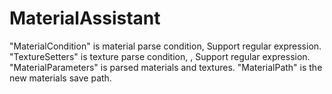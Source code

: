 # MaterialAssistant

"MaterialCondition" is material parse condition, Support regular expression.
"TextureSetters" is texture parse condition, , Support regular expression.
"MaterialParameters" is parsed materials and textures.
"MaterialPath" is the new materials save path.
